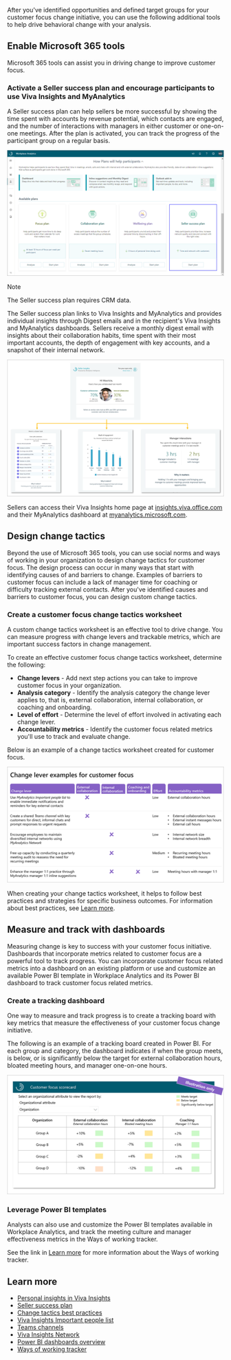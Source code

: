 After you've identified opportunities and defined target groups for your customer focus change initiative, you can use the following additional tools to help drive behavioral change with your analysis.

## Enable Microsoft 365 tools

Microsoft 365 tools can assist you in driving change to improve customer focus.

### Activate a Seller success plan and encourage participants to use Viva Insights and MyAnalytics

A Seller success plan can help sellers be more successful by showing the time spent with accounts by revenue potential, which contacts are engaged, and the number of interactions with managers in either customer or one-on-one meetings. After the plan is activated, you can track the progress of the participant group on a regular basis.

![Seller success plan](../media/seller-success-plan.png)

>[!NOTE]
>The Seller success plan requires CRM data.

The Seller success plan links to Viva Insights and MyAnalytics and provides individual insights through Digest emails and in the recipient's Viva Insights and MyAnalytics dashboards. Sellers receive a monthly digest email with insights about their collaboration habits, time spent with their most important accounts, the depth of engagement with key accounts, and a snapshot of their internal network.

![Seller insights](../media/seller-insights-myanalytics.png)

Sellers can access their Viva Insights home page at [insights.viva.office.com](https://insights.viva.office.com) and their MyAnalytics dashboard at [myanalytics.microsoft.com](https://myanalytics.microsoft.com).

## Design change tactics

Beyond the use of Microsoft 365 tools, you can use social norms and ways of working in your organization to design change tactics for customer focus. The design process can occur in many ways that start with identifying causes of and barriers to change. Examples of barriers to customer focus can include a lack of manager time for coaching or difficulty tracking external contacts. After you've identified causes and barriers to customer focus, you can design custom change tactics.

### Create a customer focus change tactics worksheet

A custom change tactics worksheet is an effective tool to drive change. You can measure progress with change levers and trackable metrics, which are important success factors in change management.

To create an effective customer focus change tactics worksheet, determine the following:

* **Change levers** - Add next step actions you can take to improve customer focus in your organization.
* **Analysis category** - Identify the analysis category the change lever applies to, that is, external collaboration, internal collaboration, or coaching and onboarding.
* **Level of effort** - Determine the level of effort involved in activating each change lever.
* **Accountability metrics** - Identify the customer focus related metrics you'll use to track and evaluate change.

Below is an example of a change tactics worksheet created for customer focus.

![Change tactics worksheet](../media/change-tactics-worksheet.png)

When creating your change tactics worksheet, it helps to follow best practices and strategies for specific business outcomes. For information about best practices, see [Learn more](#learn-more).

## Measure and track with dashboards

Measuring change is key to success with your customer focus initiative. Dashboards that incorporate metrics related to customer focus are a powerful tool to track progress. You can incorporate customer focus related metrics into a dashboard on an existing platform or use and customize an available Power BI template in Workplace Analytics and its Power BI dashboard to track customer focus related metrics.

### Create a tracking dashboard

One way to measure and track progress is to create a tracking board with key metrics that measure the effectiveness of your customer focus change initiative.

The following is an example of a tracking board created in Power BI. For each group and category, the dashboard indicates if when the group meets, is below, or is significantly below the target for external collaboration hours, bloated meeting hours, and manager one-on-one hours.

![Create tracking dashboard](../media/tracking-board.png)

### Leverage Power BI templates

Analysts can also use and customize the Power BI templates available in Workplace Analytics, and track the meeting culture and manager effectiveness metrics in the Ways of working tracker.

See the link in [Learn more](#learn-more) for more information about the Ways of working tracker.

## Learn more

* [Personal insights in Viva Insights](/viva/insights/personal/mya-landing-page)
* [Seller success plan](/viva/insights/tutorials/seller-success)
* [Change tactics best practices](/viva/insights/tutorials/gm-best-practices)
* [Viva Insights Important people list](/viva/insights/personal/use/use-the-insights#add-important-people)
* [Teams channels](/microsoftteams/teams-channels-overview)
* [Viva Insights Network](/viva/insights/personal/use/network)
* [Power BI dashboards overview](/viva/insights/tutorials/power-bi-intro)
* [Ways of working tracker](/viva/insights/tutorials/power-bi-collab-track)
